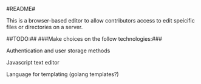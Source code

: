 #README#

This is a browser-based editor to allow contributors access to edit speicific files or directories on a server.

##TODO:##
###Make choices on the follow technologies:###

Authentication and user storage methods

Javascript text editor

Language for templating (golang templates?)

